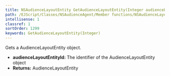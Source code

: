 ```yaml
---
title: NSAudienceLayoutEntity GetAudienceLayoutEntity(Integer audienceLayoutEntityId)
path: /EJScript/Classes/NSAudienceAgent/Member functions/NSAudienceLayoutEntity GetAudienceLayoutEntity(Integer p_0)
intellisense: 1
classref: 1
sortOrder: 1299
keywords: GetAudienceLayoutEntity(Integer)
---
```



Gets a AudienceLayoutEntity object.



* **audienceLayoutEntityId:** The identifier of the AudienceLayoutEntity object
* **Returns:** AudienceLayoutEntity


